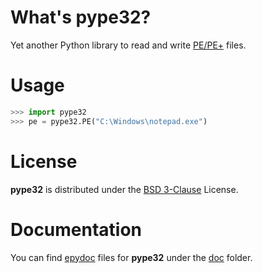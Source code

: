 What's pype32?
======

Yet another Python library to read and write [PE/PE+](http://es.wikipedia.org/wiki/Portable_Executable) files.

Usage
======

```python
>>> import pype32
>>> pe = pype32.PE("C:\Windows\notepad.exe")
```

License
======

**pype32** is distributed under the [BSD 3-Clause](http://opensource.org/licenses/BSD-3-Clause) License.

Documentation
======

You can find [epydoc](http://epydoc.sourceforge.net/) files for **pype32** under the [doc](doc/index.html) folder.